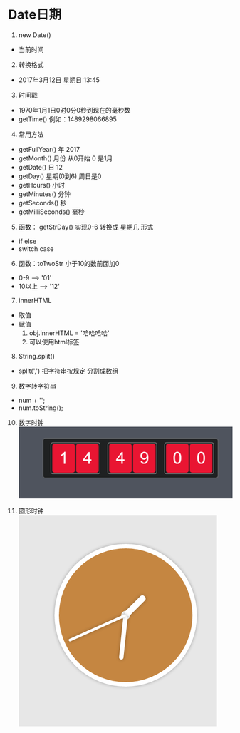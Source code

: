 Date日期
====
1. new Date()
  * 当前时间
2. 转换格式
  * 2017年3月12日 星期日 13:45
3. 时间戳
  * 1970年1月1日0时0分0秒到现在的毫秒数
  * getTime() 例如：1489298066895
4. 常用方法
  * getFullYear() 年 2017
  * getMonth()    月份 从0开始 0 是1月
  * getDate()     日      12
  * getDay()      星期(0到6)  周日是0  
  * getHours()    小时
  * getMinutes()  分钟
  * getSeconds()  秒
  * getMilliSeconds() 毫秒
5. 函数： getStrDay() 实现0-6 转换成 星期几 形式
  * if else
  * switch case
6. 函数：toTwoStr 小于10的数前面加0
  * 0-9 --> '01'
  * 10以上 --> '12'
7. innerHTML
  * 取值
  * 赋值
    1. obj.innerHTML = '哈哈哈哈'
    2. 可以使用html标签
8. String.split()
  * split(',') 把字符串按规定 分割成数组
9. 数字转字符串
  * num + '';
  * num.toString();
10. 数字时钟
    ![image](https://github.com/leogyy/javascript/raw/master/preview-img/numclock.png)

11. 圆形时钟
    ![image](https://github.com/leogyy/javascript/raw/master/preview-img/circleclock.png)
